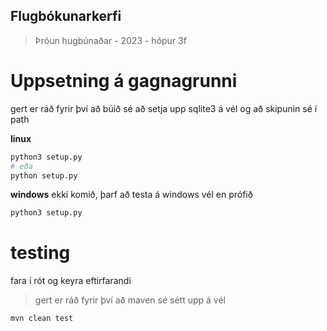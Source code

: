 Flugbókunarkerfi
---
> Þróun hugbúnaðar - 2023 - hópur 3f

# Uppsetning á gagnagrunni
gert er ráð fyrir því að búið sé að setja upp sqlite3 á vél og að skipunin sé í path

**linux**
```bash
python3 setup.py
# eða
python setup.py
```

**windows**
ekki komið, þarf að testa á windows vél en prófið
```cmd
python3 setup.py
```

# testing
fara í rót og keyra eftirfarandi 
> gert er ráð fyrir því að maven sé sétt upp á vél
```bash
mvn clean test
```

